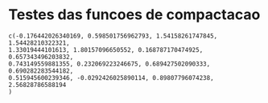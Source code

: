 # Testes das funcoes de compactacao

    c(-0.176442026340169, 0.598501756962793, 1.54158261747845, 1.54428210322321, 
    1.33019444101613, 1.80157096650552, 0.168787170474925, 0.657343496203832, 
    0.743149559881355, 0.232069223246675, 0.689427502090333, 0.690282283544182, 
    0.515945600239346, -0.0292426025890114, 0.89807796074238, 2.56828786588194
    )

